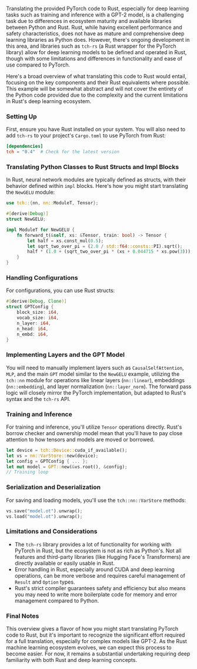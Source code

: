 Translating the provided PyTorch code to Rust, especially for deep learning tasks such as training and inference with a GPT-2 model, is a challenging task due to differences in ecosystem maturity and available libraries between Python and Rust. Rust, while having excellent performance and safety characteristics, does not have as mature and comprehensive deep learning libraries as Python does. However, there's ongoing development in this area, and libraries such as `tch-rs` (a Rust wrapper for the PyTorch library) allow for deep learning models to be defined and operated in Rust, though with some limitations and differences in functionality and ease of use compared to PyTorch.

Here's a broad overview of what translating this code to Rust would entail, focusing on the key components and their Rust equivalents where possible. This example will be somewhat abstract and will not cover the entirety of the Python code provided due to the complexity and the current limitations in Rust's deep learning ecosystem.

### Setting Up

First, ensure you have Rust installed on your system. You will also need to add `tch-rs` to your project's `Cargo.toml` to use PyTorch from Rust:

```toml
[dependencies]
tch = "0.4"  # Check for the latest version
```

### Translating Python Classes to Rust Structs and Impl Blocks

In Rust, neural network modules are typically defined as structs, with their behavior defined within `impl` blocks. Here's how you might start translating the `NewGELU` module:

```rust
use tch::{nn, nn::ModuleT, Tensor};

#[derive(Debug)]
struct NewGELU;

impl ModuleT for NewGELU {
    fn forward_t(&self, xs: &Tensor, train: bool) -> Tensor {
        let half = xs.const_mul(0.5);
        let sqrt_two_over_pi = (2.0 / std::f64::consts::PI).sqrt();
        half * (1.0 + (sqrt_two_over_pi * (xs + 0.044715 * xs.pow(3))).tanh())
    }
}
```

### Handling Configurations

For configurations, you can use Rust structs:

```rust
#[derive(Debug, Clone)]
struct GPTConfig {
    block_size: i64,
    vocab_size: i64,
    n_layer: i64,
    n_head: i64,
    n_embd: i64,
}
```

### Implementing Layers and the GPT Model

You will need to manually implement layers such as `CausalSelfAttention`, `MLP`, and the main `GPT` model similar to the `NewGELU` example, utilizing the `tch::nn` module for operations like linear layers (`nn::linear`), embeddings (`nn::embedding`), and layer normalization (`nn::layer_norm`). The forward pass logic will closely mirror the PyTorch implementation, but adapted to Rust's syntax and the `tch-rs` API.

### Training and Inference

For training and inference, you'll utilize `Tensor` operations directly. Rust's borrow checker and ownership model mean that you'll have to pay close attention to how tensors and models are moved or borrowed.

```rust
let device = tch::Device::cuda_if_available();
let vs = nn::VarStore::new(device);
let config = GPTConfig { ... };
let mut model = GPT::new(&vs.root(), &config);
// Training loop
```

### Serialization and Deserialization

For saving and loading models, you'll use the `tch::nn::VarStore` methods:

```rust
vs.save("model.ot").unwrap();
vs.load("model.ot").unwrap();
```

### Limitations and Considerations

- The `tch-rs` library provides a lot of functionality for working with PyTorch in Rust, but the ecosystem is not as rich as Python's. Not all features and third-party libraries (like Hugging Face's Transformers) are directly available or easily usable in Rust.
- Error handling in Rust, especially around CUDA and deep learning operations, can be more verbose and requires careful management of `Result` and `Option` types.
- Rust's strict compiler guarantees safety and efficiency but also means you may need to write more boilerplate code for memory and error management compared to Python.

### Final Notes

This overview gives a flavor of how you might start translating PyTorch code to Rust, but it's important to recognize the significant effort required for a full translation, especially for complex models like GPT-2. As the Rust machine learning ecosystem evolves, we can expect this process to become easier. For now, it remains a substantial undertaking requiring deep familiarity with both Rust and deep learning concepts.